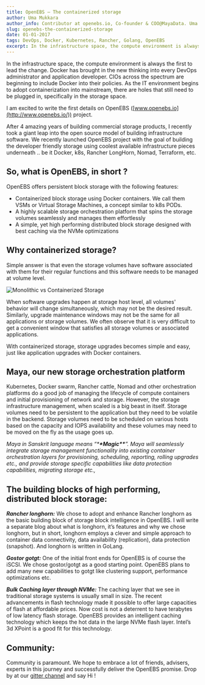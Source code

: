 ```yaml
---
title: OpenEBS — The containerized storage
author: Uma Mukkara
author_info: Contributor at openebs.io, Co-founder & COO@MayaData. Uma led product development in the early days of MayaData (CloudByte).
slug: openebs-the-containerized-storage
date: 01-01-2017
tags: DevOps, Docker, Kubernetes, Rancher, Golang, OpenEBS
excerpt: In the infrastructure space, the compute environment is always the first to lead the change. Docker has brought in the new thinking into every DevOPs administrator and application developer.
---
```


In the infrastructure space, the compute environment is always the first to lead the change. Docker has brought in the new thinking into every DevOps administrator and application developer. CIOs across the spectrum are beginning to include Docker into their policies. As the IT environment begins to adopt containerization into mainstream, there are holes that still need to be plugged in, specifically in the storage space.

I am excited to write the first details on OpenEBS ([www.openebs.io](http://www.openebs.io/)) project.

After 4 amazing years of building commercial storage products, I recently took a giant leap into the open source model of building infrastructure software. We recently launched OpenEBS project with the goal of building the developer friendly storage using coolest available infrastructure pieces underneath .. be it Docker, k8s, Rancher LongHorn, Nomad, Terraform, etc.

## So, what is OpenEBS, in short ?

OpenEBS offers persistent block storage with the following features:

- Containerized block storage using Docker containers. We call them VSMs or Virtual Storage Machines, a concept similar to k8s PODs.
- A highly scalable storage orchestration platform that spins the storage volumes seamlessly and manages them effortlessly
- A simple, yet high performing distributed block storage designed with best caching via the NVMe optimizations

## Why containerized storage?

Simple answer is that even the storage volumes have software associated with them for their regular functions and this software needs to be managed at volume level.

![Monolithic vs Containerized Storage](https://cdn-images-1.medium.com/max/800/1*OoQnpEsGf_ovb5BFnGI8hA.jpeg)

When software upgrades happen at storage host level, all volumes' behavior will change simultaneously, which may not be the desired result. Similarly, upgrade maintenance windows may not be the same for all applications or storage volumes. We often observe that it is very difficult to get a convenient window that satisfies all storage volumes or associated applications.

With containerized storage, storage upgrades becomes simple and easy, just like application upgrades with Docker containers.

## Maya, our new storage orchestration platform

Kubernetes, Docker swarm, Rancher cattle, Nomad and other orchestration platforms do a good job of managing the lifecycle of compute containers and initial provisioning of network and storage. However, the storage infrastructure management, when scaled is a big beast in itself. Storage volumes need to be persistent to the application but they need to be volatile in the backend. Storage volumes need to be scheduled on various hosts based on the capacity and IOPS availability and these volumes may need to be moved on the fly as the usage goes up.

_Maya in Sanskrit language means “\***\*Magic\*\***”. Maya will seamlessly integrate storage management functionality into existing container orchestration layers for provisioning, scheduling, reporting, rolling upgrades etc., and provide storage specific capabilities like data protection capabilities, migrating storage etc.,_

## The building blocks of high performing, distributed block storage:

**_Rancher longhorn:_** We chose to adopt and enhance Rancher longhorn as the basic building block of storage block intelligence in OpenEBS. I will write a separate blog about what is longhorn, it’s features and why we chose longhorn, but in short, longhorn employs a clever and simple approach to container data connectivity, data availability (replication), data protection (snapshot). And longhorn is written in GoLang.

**_Gostor gotgt:_** One of the initial front ends for OpenEBS is of course the iSCSI. We chose gostor/gotgt as a good starting point. OpenEBS plans to add many new capabilities to gotgt like clustering support, performance optimizations etc.

**_Bulk Caching layer through NVMe:_** The caching layer that we see in traditional storage systems is usually small in size. The recent advancements in flash technology made it possible to offer large capacities of flash at affordable prices. Now cost is not a deterrent to have terabytes of low latency flash storage. OpenEBS provides an intelligent caching technology which keeps the hot data in the large NVMe flash layer. Intel’s 3d XPoint is a good fit for this technology.

## Community:

Community is paramount. We hope to embrace a lot of friends, advisers, experts in this journey and successfully deliver the OpenEBS promise. Drop by at our [gitter channel](https://gitter.im/openebs/Lobby) and say Hi !

